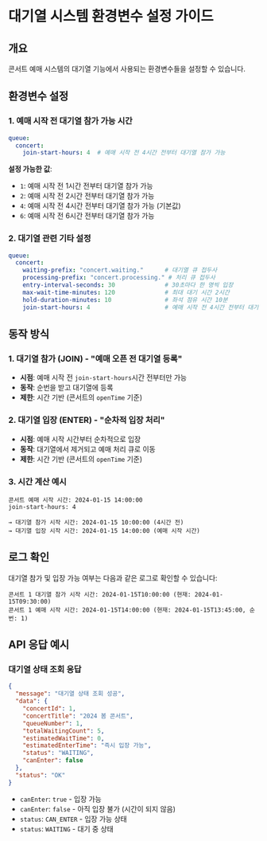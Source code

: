 # 대기열 시스템 환경변수 설정 가이드

## 개요
콘서트 예매 시스템의 대기열 기능에서 사용되는 환경변수들을 설정할 수 있습니다.

## 환경변수 설정

### 1. 예매 시작 전 대기열 참가 가능 시간
```yaml
queue:
  concert:
    join-start-hours: 4  # 예매 시작 전 4시간 전부터 대기열 참가 가능
```

**설정 가능한 값**:
- `1`: 예매 시작 전 1시간 전부터 대기열 참가 가능
- `2`: 예매 시작 전 2시간 전부터 대기열 참가 가능
- `4`: 예매 시작 전 4시간 전부터 대기열 참가 가능 (기본값)
- `6`: 예매 시작 전 6시간 전부터 대기열 참가 가능

### 2. 대기열 관련 기타 설정
```yaml
queue:
  concert:
    waiting-prefix: "concert.waiting."      # 대기열 큐 접두사
    processing-prefix: "concert.processing." # 처리 큐 접두사
    entry-interval-seconds: 30              # 30초마다 한 명씩 입장
    max-wait-time-minutes: 120              # 최대 대기 시간 2시간
    hold-duration-minutes: 10               # 좌석 점유 시간 10분
    join-start-hours: 4                     # 예매 시작 전 4시간 전부터 대기열 참가 가능
```

## 동작 방식

### 1. 대기열 참가 (JOIN) - "예매 오픈 전 대기열 등록"
- **시점**: 예매 시작 전 `join-start-hours`시간 전부터만 가능
- **동작**: 순번을 받고 대기열에 등록
- **제한**: 시간 기반 (콘서트의 `openTime` 기준)

### 2. 대기열 입장 (ENTER) - "순차적 입장 처리"
- **시점**: 예매 시작 시간부터 순차적으로 입장
- **동작**: 대기열에서 제거되고 예매 처리 큐로 이동
- **제한**: 시간 기반 (콘서트의 `openTime` 기준)

### 3. 시간 계산 예시
```
콘서트 예매 시작 시간: 2024-01-15 14:00:00
join-start-hours: 4

→ 대기열 참가 시작 시간: 2024-01-15 10:00:00 (4시간 전)
→ 대기열 입장 시작 시간: 2024-01-15 14:00:00 (예매 시작 시간)
```

## 로그 확인

대기열 참가 및 입장 가능 여부는 다음과 같은 로그로 확인할 수 있습니다:
```
콘서트 1 대기열 참가 시작 시간: 2024-01-15T10:00:00 (현재: 2024-01-15T09:30:00)
콘서트 1 예매 시작 시간: 2024-01-15T14:00:00 (현재: 2024-01-15T13:45:00, 순번: 1)
```

## API 응답 예시

### 대기열 상태 조회 응답
```json
{
  "message": "대기열 상태 조회 성공",
  "data": {
    "concertId": 1,
    "concertTitle": "2024 봄 콘서트",
    "queueNumber": 1,
    "totalWaitingCount": 5,
    "estimatedWaitTime": 0,
    "estimatedEnterTime": "즉시 입장 가능",
    "status": "WAITING",
    "canEnter": false
  },
  "status": "OK"
}
```

- `canEnter`: `true` - 입장 가능
- `canEnter`: `false` - 아직 입장 불가 (시간이 되지 않음)
- `status`: `CAN_ENTER` - 입장 가능 상태
- `status`: `WAITING` - 대기 중 상태 